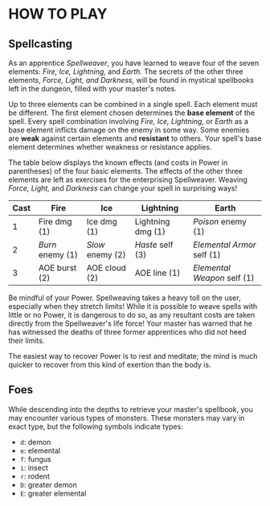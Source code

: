 # HOW TO PLAY #

## Spellcasting ##

As an apprentice _Spellweaver_, you have learned to weave four of the seven elements: 
_Fire, Ice, Lightning,_ and _Earth._ The secrets of the other three elements, _Force, Light, and Darkness,_ 
will be found in mystical spellbooks left in the dungeon, filled with your master's notes.

Up to three elements can be combined in a single spell. Each element must be different.
The first element chosen determines the **base element** of the spell. Every spell combination
involving _Fire, Ice, Lightning,_ or _Earth_ as a base element inflicts damage on the enemy in some way.
Some enemies are **weak** against certain elements and **resistant** to others. Your spell's base element
determines whether weakness or resistance applies.

The table below displays the known effects (and costs in Power in parentheses) of the four basic elements.
The effects of the other three elements are left as exercises for the enterprising Spellweaver. 
Weaving _Force, Light,_ and _Darkness_ can change your spell in surprising ways!

| Cast | Fire              | Ice              | Lightning         | Earth                         | 
| ---- | ----------------- | ---------------- | ----------------- | ----------------------------- |
| 1    | Fire dmg (1)      | Ice dmg (1)      | Lightning dmg (1) | _Poison_ enemy (1)            |
| 2    | _Burn_ enemy (1)  | _Slow_ enemy (2) | _Haste_ self (3)  | _Elemental Armor_ self (1)    |
| 3    | AOE burst (2)     | AOE cloud (2)    | AOE line (1)      | _Elemental Weapon_ self (1)   |

Be mindful of your Power. Spellweaving takes a heavy toll on the user, especially when they stretch
limits! While it is possible to weave spells with little or no Power, it is dangerous to do so, as any
resultant costs are taken directly from the Spellweaver's life force! Your master has warned that he has
witnessed the deaths of three former apprentices who did not heed their limits.

The easiest way to recover Power is to rest and meditate; the mind is much quicker to recover from this
kind of exertion than the body is.

## Foes ##

While descending into the depths to retrieve your master's spellbook, you may encounter various types 
of monsters. These monsters may vary in exact type, but the following symbols indicate types:

* `d`: demon
* `e`: elemental
* `f`: fungus
* `i`: insect
* `r`: rodent
* `D`: greater demon
* `E`: greater elemental


 

